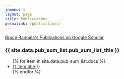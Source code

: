 ```yaml
---
inmenu: 1
layout: page
title: Publications
permalink: /publications/
---
```

[Bruce Rannala's Publications on Google Scholar](https://scholar.google.com/citations?user=rgw5bacAAAAJ&hl=en)
<h3>{{ site.data.pub_sum_list.pub_sum_list_title }}</h3>
<ul>
   {% for item in site.data.pub_sum_list.docs %}
      <li><a href="{{ item.url }}" alt="{{ item.title }}">{{ item.title }}</a></li>
   {% endfor %}
</ul>
